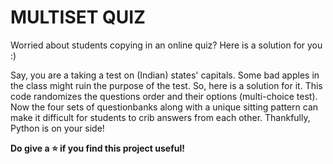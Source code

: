 # MULTISET QUIZ 

Worried about students copying in an online quiz? Here is a solution for you :)

Say, you are a taking a test on (Indian) states' capitals. Some bad apples in the class might ruin the purpose of the test. So, here is a solution for it. This code randomizes the questions order and their options (multi-choice test). Now the four sets of questionbanks along with a unique sitting pattern can make it difficult for students to crib answers from each other. Thankfully, Python is on your side! 

**Do give a ⭐ if you find this project useful!**
